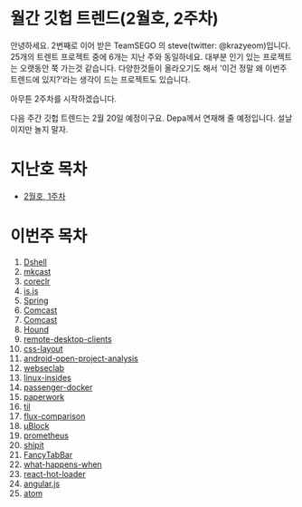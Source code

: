 # 월간 깃헙 트렌드(2월호, 2주차)

안녕하세요. 2번째로 이어 받은 TeamSEGO 의 steve(twitter: @krazyeom)입니다. 25개의 트렌트 프로젝트 중에 6개는 지난 주와 동일하네요. 대부분 인기 있는 프로젝트는 오랫동안 쭉 가는것 같습니다. 다양한것들이 올라오기도 해서 '이건 정말 왜 이번주 트렌드에 있지?'라는 생각이 드는 프로젝트도 있습니다.

아무튼 2주차를 시작하겠습니다.

다음 주간 깃헙 트렌드는 2월 20일 예정이구요. Depa께서 연재해 줄 예정입니다. 설날이지만 놀지 말자.

# 지난호 목차

* [2월호, 1주차](https://github.com/TeamSEGO/github-trend-kr/tree/master/001_201502-monthly)

# 이번주 목차

1. [Dshell](https://github.com/TeamSEGO/github-trend-kr/blob/master/002_201502-monthly/002-01_Dshell.md)
2. [mkcast](https://github.com/TeamSEGO/github-trend-kr/blob/master/002_201502-monthly/002-02_mkcast.md)
3. [coreclr](https://github.com/TeamSEGO/github-trend-kr/blob/master/002_201502-monthly/002-03_coreclr.md)
4. [is.js](https://github.com/TeamSEGO/github-trend-kr/blob/master/002_201502-monthly/002-04_is.js.md)
5. [Spring](https://github.com/TeamSEGO/github-trend-kr/blob/master/002_201502-monthly/002-05_Spring.md)
6. [Comcast](https://github.com/TeamSEGO/github-trend-kr/blob/master/002_201502-monthly/002-06_Comcast.md)
7. [Comcast](https://github.com/TeamSEGO/github-trend-kr/blob/master/002_201502-monthly/002-07_react.md)
8. [Hound](https://github.com/TeamSEGO/github-trend-kr/blob/master/002_201502-monthly/002-08_Hound.md)
9. [remote-desktop-clients](https://github.com/TeamSEGO/github-trend-kr/blob/master/002_201502-monthly/002-09_remote-desktop-clients.md)
10. [css-layout](https://github.com/TeamSEGO/github-trend-kr/blob/master/002_201502-monthly/002-10_css-layout.md)
11. [android-open-project-analysis](https://github.com/TeamSEGO/github-trend-kr/blob/master/002_201502-monthly/002-11_android-open-project-analysis.md)
12. [webseclab](https://github.com/TeamSEGO/github-trend-kr/blob/master/002_201502-monthly/002-12_webseclab.md)
13. [linux-insides](https://github.com/TeamSEGO/github-trend-kr/blob/master/002_201502-monthly/002-13_linux-insides.md)
14. [passenger-docker](https://github.com/TeamSEGO/github-trend-kr/blob/master/002_201502-monthly/002-14_passenger-docker.md)
15. [paperwork](https://github.com/TeamSEGO/github-trend-kr/blob/master/002_201502-monthly/002-15_paperwork.md)
16. [til](https://github.com/TeamSEGO/github-trend-kr/blob/master/002_201502-monthly/002-16_til.md)
17. [flux-comparison](https://github.com/TeamSEGO/github-trend-kr/blob/master/002_201502-monthly/002-17_flux-comparison.md)
18. [µBlock](https://github.com/TeamSEGO/github-trend-kr/blob/master/002_201502-monthly/002-18_uBlock.md)
19. [prometheus](https://github.com/TeamSEGO/github-trend-kr/blob/master/002_201502-monthly/002-19_prometheus.md)
20. [shipit](https://github.com/TeamSEGO/github-trend-kr/blob/master/002_201502-monthly/002-20_shipit.md)
21. [FancyTabBar](https://github.com/TeamSEGO/github-trend-kr/blob/master/002_201502-monthly/002-21_FancyTabBar.md)
22. [what-happens-when](https://github.com/TeamSEGO/github-trend-kr/blob/master/002_201502-monthly/002-22_what-happens-when.md)
23. [react-hot-loader](https://github.com/TeamSEGO/github-trend-kr/blob/master/002_201502-monthly/002-23_react-hot-loader.md)
24. [angular.js](https://github.com/TeamSEGO/github-trend-kr/blob/master/002_201502-monthly/002-24_angular.js.md)
25. [atom](https://github.com/TeamSEGO/github-trend-kr/blob/master/002_201502-monthly/002-25_atom.md)
